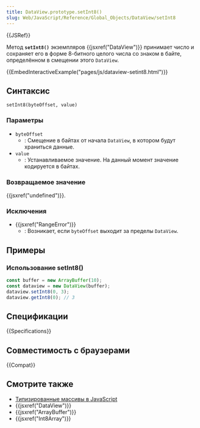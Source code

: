 ```yaml
---
title: DataView.prototype.setInt8()
slug: Web/JavaScript/Reference/Global_Objects/DataView/setInt8
---
```


{{JSRef}}

Метод **`setInt8()`** экземпляров {{jsxref("DataView")}} принимает число и сохраняет его в форме 8-битного целого числа со знаком в байте, определённом в смещении этого `DataView`.

{{EmbedInteractiveExample("pages/js/dataview-setint8.html")}}

## Синтаксис

```js-nolint
setInt8(byteOffset, value)
```

### Параметры

- `byteOffset`
  - : Смещение в байтах от начала `DataView`, в котором будут храниться данные.
- `value`
  - : Устанавливаемое значение. На данный момент значение кодируется в байтах.

### Возвращаемое значение

{{jsxref("undefined")}}.

### Исключения

- {{jsxref("RangeError")}}
  - : Возникает, если `byteOffset` выходит за пределы `DataView`.

## Примеры

### Использование setInt8()

```js
const buffer = new ArrayBuffer(10);
const dataview = new DataView(buffer);
dataview.setInt8(0, 3);
dataview.getInt8(0); // 3
```

## Спецификации

{{Specifications}}

## Совместимость с браузерами

{{Compat}}

## Смотрите также

- [Типизированные массивы в JavaScript](/ru/docs/Web/JavaScript/Guide/Typed_arrays)
- {{jsxref("DataView")}}
- {{jsxref("ArrayBuffer")}}
- {{jsxref("Int8Array")}}

